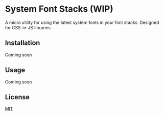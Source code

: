 # System Font Stacks (WIP)

A micro utility for using the latest system fonts in your font stacks. Designed for CSS-in-JS libraries.

## Installation

Coming soon

## Usage

Coming soon

## License

[MIT](https://oss.ninja/mit/markmichon/)